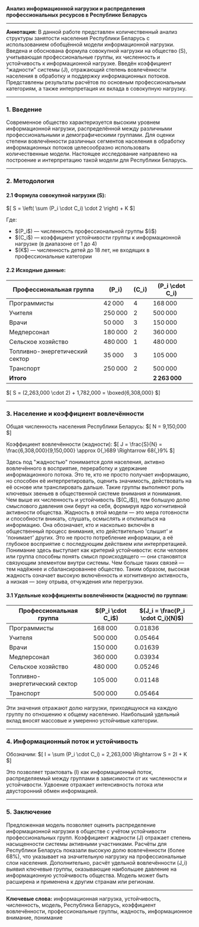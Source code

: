 **Анализ информационной нагрузки и распределения профессиональных ресурсов в Республике Беларусь**

---

**Аннотация:**
В данной работе представлен количественный анализ структуры занятости населения Республики Беларусь с использованием обобщённой модели информационной нагрузки. Введена и обоснована формула совокупной нагрузки на общество (S), учитывающая профессиональные группы, их численность и устойчивость к информационной нагрузке. Введён коэффициент "жадности" системы (J), отражающий степень вовлечённости населения в обработку и поддержку информационных потоков. Представлены результаты расчётов по основным профессиональным категориям, а также интерпретация их вклада в совокупную нагрузку.

---

### 1. Введение

Современное общество характеризуется высоким уровнем информационной нагрузки, распределённой между различными профессиональными и демографическими группами. Для оценки степени вовлечённости различных сегментов населения в обработку информационных потоков целесообразно использовать количественные модели. Настоящее исследование направлено на построение и интерпретацию такой модели для Республики Беларусь.

---

### 2. Методология

#### 2.1 Формула совокупной нагрузки (S):

\$[ S = \left( \sum (P_i \cdot C_i) \cdot 2 \right) + K \$]

Где:
- \$(P_i\$) — численность профессиональной группы \$(i\$)
- \$(C_i\$) — коэффициент устойчивости группы к информационной нагрузке (в диапазоне от 1 до 4)
- \$(K\$) — численность детей до 18 лет, не входящих в профессиональные категории

#### 2.2 Исходные данные:

| Профессиональная группа              | \(P_i\)     | \(C_i\) | \(P_i \cdot C_i\) |
|-------------------------------------|------------|--------|-----------------|
| Программисты                        | 42 000     | 4      | 168 000         |
| Учителя                             | 250 000    | 2      | 500 000         |
| Врачи                               | 50 000     | 3      | 150 000         |
| Медперсонал                         | 180 000    | 2      | 360 000         |
| Сельское хозяйство                 | 480 000    | 1      | 480 000         |
| Топливно-энергетический сектор      | 35 000     | 3      | 105 000         |
| Транспорт                           | 250 000    | 2      | 500 000         |
| **Итого**                           |            |        | **2 263 000**   |

\$[ S = (2\,263\,000 \cdot 2) + 1\,782\,000 = \boxed{6\,308\,000} \$]

---

### 3. Население и коэффициент вовлечённости

Общая численность населения Республики Беларусь:
\$[ N = 9\,150\,000 \$]

Коэффициент вовлечённости (жадности):
\$[ J = \frac{S}{N} = \frac{6\,308\,000}{9\,150\,000} \approx 0{,}689 \Rightarrow 68{,}9\% \$]

Здесь под \"жадностью\" понимается доля населения, активно вовлечённого в восприятие, переработку и удержание информационного потока. Это те, кто не просто получает информацию, но способен её интерпретировать, оценить значимость, действовать на её основе или транслировать дальше. Такие группы выполняют роль ключевых звеньев в общественной системе внимания и понимания. Чем выше их численность и устойчивость (\$(C_i\$)), тем большую долю смыслового давления они берут на себя, формируя ядро когнитивной активности общества. Жадность в этой модели — это мера готовности и способности вникать, слушать, осмыслять и откликаться на информацию. Она обозначает, кто и насколько включён в общественный процесс внимания, кто действительно 'слышит' и 'понимает' других. Это не просто потребление информации, а её глубокое восприятие с последующим действием или интерпретацией. Понимание здесь выступает как критерий устойчивости: если человек или группа способны понять смысл происходящего — они становятся связующим элементом внутри системы. Чем больше таких связей — тем надёжнее и сбалансированнее общество. Таким образом, высокая жадность означает высокую включённость и когнитивную активность, а низкая — зону отрыва, отчуждения или перегрузки.

#### 3.1 Удельные коэффициенты вовлечённости (жадности) по группам:

| Профессиональная группа              | \$(P_i \cdot C_i\$) | \$(J_i = \frac{P_i \cdot C_i}{N}\$) |
|-------------------------------------|-------------------|-------------------------------|
| Программисты                        | 168 000           | 0.01836                       |
| Учителя                             | 500 000           | 0.05464                       |
| Врачи                               | 150 000           | 0.01639                       |
| Медперсонал                         | 360 000           | 0.03934                       |
| Сельское хозяйство                 | 480 000           | 0.05246                       |
| Топливно-энергетический сектор      | 105 000           | 0.01148                       |
| Транспорт                           | 500 000           | 0.05464                       |

Эти значения отражают долю нагрузки, приходящуюся на каждую группу по отношению к общему населению. Наибольший удельный вклад вносят массовые и умеренно устойчивые категории.

---

### 4. Информационный поток и устойчивость

Обозначим:
\$[ I = \sum (P_i \cdot C_i) = 2\,263\,000 \Rightarrow S = 2I + K \$]

Это позволяет трактовать \(I\) как информационный поток, распределяемый между группами в зависимости от их численности и устойчивости. Удвоение отражает интенсивность потока или двусторонний обмен информацией.

---

### 5. Заключение

Предложенная модель позволяет оценить распределение информационной нагрузки в обществе с учётом устойчивости профессиональных групп. Коэффициент жадности \(J\) отражает степень насыщенности системы активными участниками. Расчёты для Республики Беларусь показали высокую долю вовлечённости (более 68%), что указывает на значительную нагрузку на профессиональные слои населения. Дополнительно, расчёт удельной вовлечённости \(J_i\) выявил ключевые группы, оказывающие наибольшее давление на информационную устойчивость общества. Модель может быть расширена и применена к другим странам или регионам.

---

**Ключевые слова:** информационная нагрузка, устойчивость, численность, модель, Республика Беларусь, коэффициент вовлечённости, профессиональные группы, жадность, информационное внимание, понимание
